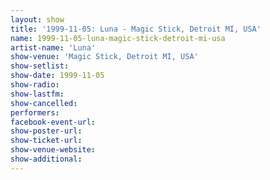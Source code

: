 ```yaml
---
layout: show
title: '1999-11-05: Luna - Magic Stick, Detroit MI, USA'
name: 1999-11-05-luna-magic-stick-detroit-mi-usa
artist-name: 'Luna'
show-venue: 'Magic Stick, Detroit MI, USA'
show-setlist: 
show-date: 1999-11-05
show-radio: 
show-lastfm: 
show-cancelled: 
performers: 
facebook-event-url: 
show-poster-url: 
show-ticket-url: 
show-venue-website: 
show-additional: 
---
```


